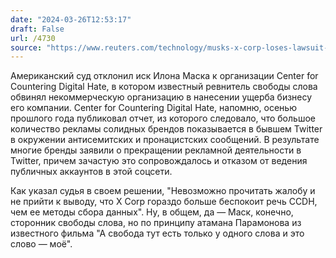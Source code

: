 ```yaml
---
date: "2024-03-26T12:53:17"
draft: False
url: /4730
source: "https://www.reuters.com/technology/musks-x-corp-loses-lawsuit-against-hate-speech-watchdog-2024-03-25/"
---
```


Американский суд отклонил иск Илона Маска к организации Center for Countering Digital Hate, в котором известный ревнитель свободы слова обвинял некоммерческую организацию в нанесении ущерба бизнесу его компании. Center for Countering Digital Hate, напомню, осенью прошлого года публиковал отчет, из которого следовало, что большое количество рекламы солидных брендов показывается в бывшем Twitter в окружении антисемитских и пронацистских сообщений. В результате многие бренды заявили о прекращении рекламной деятельности в Twitter, причем зачастую это сопровождалось и отказом от ведения публичных аккаунтов в этой соцсети.

Как указал судья в своем решении, "Невозможно прочитать жалобу и не прийти к выводу, что X Corp гораздо больше беспокоит речь CCDH, чем ее методы сбора данных". Ну, в общем, да — Маск, конечно, сторонник свободы слова, но по принципу атамана Парамонова из известного фильма "А свобода тут есть только у одного слова и это слово — моё".

